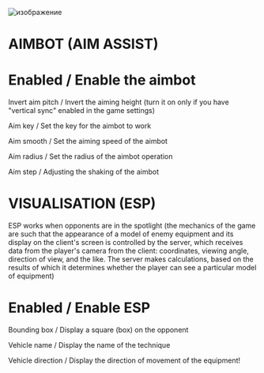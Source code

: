 ![изображение](https://github.com/Solo0101/SO_Repo/assets/94441775/cdc95dec-e043-43d5-ab69-2b7e9fbc11a0)

# AIMBOT (AIM ASSIST)

 # Enabled / Enable the aimbot
 
 Invert aim pitch / Invert the aiming height (turn it on only if you have "vertical sync" enabled in the game settings)
 
 Aim key / Set the key for the aimbot to work
 
 Aim smooth / Set the aiming speed of the aimbot
 
 Aim radius / Set the radius of the aimbot operation
 
 Aim step / Adjusting the shaking of the aimbot


# VISUALISATION (ESP)

ESP works when opponents are in the spotlight (the mechanics of the game are such that the appearance of a model of enemy equipment and its display on the client's screen is controlled by the server, which receives data from the player's camera from the client: coordinates, viewing angle, direction of view, and the like. The server makes calculations, based on the results of which it determines whether the player can see a particular model of equipment)

# Enabled / Enable ESP
 Bounding box / Display a square (box) on the opponent
 
 Vehicle name / Display the name of the technique
 
 Vehicle direction / Display the direction of movement of the equipment!
